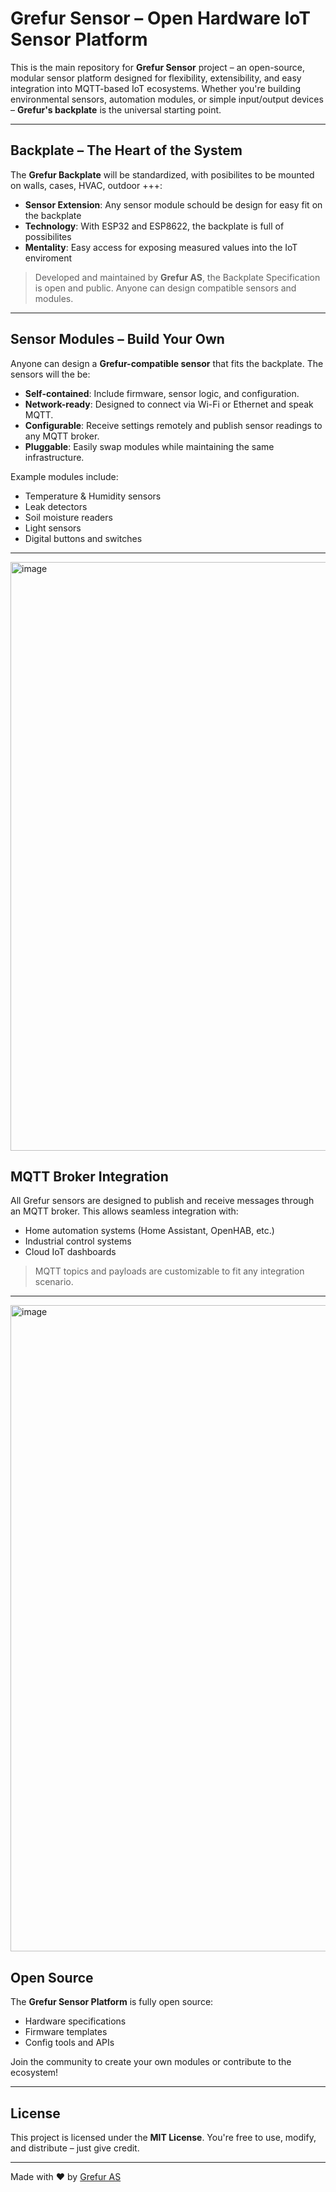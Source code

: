 # Grefur Sensor – Open Hardware IoT Sensor Platform

This is the main repository for **Grefur Sensor** project – an open-source, modular sensor platform designed for flexibility, extensibility, and easy integration into MQTT-based IoT ecosystems. Whether you're building environmental sensors, automation modules, or simple input/output devices – **Grefur's backplate** is the universal starting point.

---

## Backplate – The Heart of the System

The **Grefur Backplate** will be standardized, with posibilites to be mounted on walls, cases, HVAC, outdoor +++:
   
- **Sensor Extension**: Any sensor module schould be design for easy fit on the backplate
- **Technology**: With ESP32 and ESP8622, the backplate is full of possibilites
- **Mentality**: Easy access for exposing measured values into the IoT enviroment


> Developed and maintained by **Grefur AS**, the Backplate Specification is open and public. Anyone can design compatible sensors and modules.

---

## Sensor Modules – Build Your Own

Anyone can design a **Grefur-compatible sensor** that fits the backplate. The sensors will the be:

- **Self-contained**: Include firmware, sensor logic, and configuration.  
- **Network-ready**: Designed to connect via Wi-Fi or Ethernet and speak MQTT.  
- **Configurable**: Receive settings remotely and publish sensor readings to any MQTT broker.  
- **Pluggable**: Easily swap modules while maintaining the same infrastructure.  

Example modules include:
- Temperature & Humidity sensors  
- Leak detectors  
- Soil moisture readers  
- Light sensors  
- Digital buttons and switches
---

<img width="1793" height="942" alt="image" src="https://github.com/user-attachments/assets/32b37591-f0d9-49dc-9605-c12f301d6dc5" />



## MQTT Broker Integration

All Grefur sensors are designed to publish and receive messages through an MQTT broker. This allows seamless integration with:

- Home automation systems (Home Assistant, OpenHAB, etc.)
- Industrial control systems
- Cloud IoT dashboards

> MQTT topics and payloads are customizable to fit any integration scenario.

---

<img width="1207" height="1034" alt="image" src="https://github.com/user-attachments/assets/7cd7d096-3d32-4b39-bc0d-0f12ac894096" />



## Open Source

The **Grefur Sensor Platform** is fully open source:
- Hardware specifications
- Firmware templates
- Config tools and APIs

Join the community to create your own modules or contribute to the ecosystem!

---

## License

This project is licensed under the **MIT License**. You're free to use, modify, and distribute – just give credit.

---

Made with ❤️ by [Grefur AS](https://grefur.com)  


